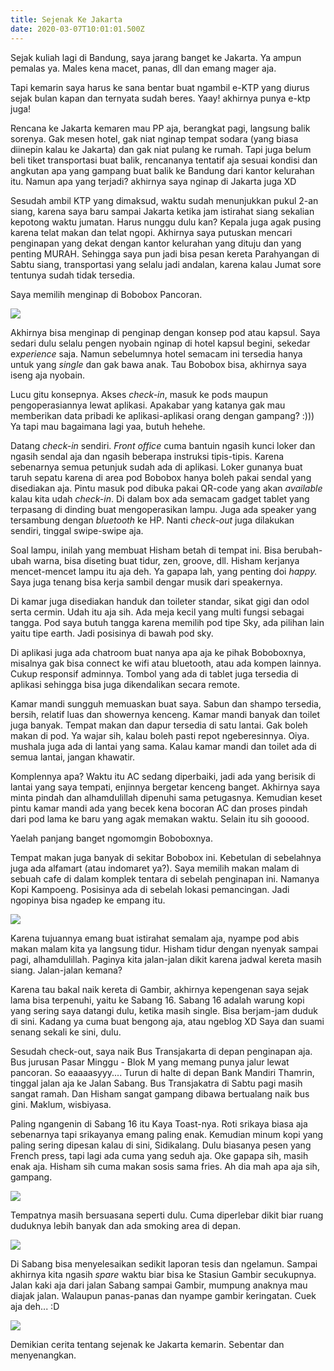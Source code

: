```yaml
---
title: Sejenak Ke Jakarta
date: 2020-03-07T10:01:01.500Z
---
```

Sejak kuliah lagi di Bandung, saya jarang banget ke Jakarta. Ya ampun pemalas ya. Males kena macet, panas, dll dan emang mager aja. 

Tapi kemarin saya harus ke sana bentar buat ngambil e-KTP yang diurus sejak bulan kapan dan ternyata sudah beres. Yaay! akhirnya punya e-ktp juga!

Rencana ke Jakarta kemaren mau PP aja, berangkat pagi, langsung balik sorenya. Gak mesen hotel, gak niat nginap tempat sodara (yang biasa diinepin kalau ke Jakarta) dan gak niat pulang ke rumah. Tapi juga belum beli tiket transportasi buat balik, rencananya tentatif aja sesuai kondisi dan angkutan apa yang gampang buat balik ke Bandung dari kantor kelurahan itu. Namun apa yang terjadi? akhirnya saya nginap di Jakarta juga XD

Sesudah ambil KTP yang dimaksud, waktu sudah menunjukkan pukul 2-an siang, karena saya baru sampai Jakarta ketika jam istirahat siang sekalian kepotong waktu jumatan. Harus nunggu dulu kan? Kepala juga agak pusing karena telat makan dan telat ngopi. Akhirnya saya putuskan mencari penginapan yang dekat dengan kantor kelurahan yang dituju dan yang penting MURAH. Sehingga saya pun jadi bisa pesan kereta Parahyangan di Sabtu siang, transportasi yang selalu jadi andalan, karena kalau Jumat sore tentunya sudah tidak tersedia. 

Saya memilih menginap di Bobobox Pancoran. 

![](/img/uploads/photo_2020-03-07-18.14.36.jpeg)

Akhirnya bisa menginap di penginap dengan konsep pod atau kapsul. Saya sedari dulu selalu pengen nyobain nginap di hotel kapsul begini, sekedar e*xperience* saja. Namun sebelumnya hotel semacam ini tersedia hanya untuk yang *single* dan gak bawa anak. Tau Bobobox bisa, akhirnya saya iseng aja nyobain. 

Lucu gitu konsepnya. Akses *check-in*, masuk ke pods maupun pengoperasiannya lewat aplikasi. Apakabar yang katanya gak mau memberikan data pribadi ke aplikasi-aplikasi orang dengan gampang? :))) Ya tapi mau bagaimana lagi yaa, butuh hehehe. 

Datang *check-in* sendiri. *Front office* cuma bantuin ngasih kunci loker dan ngasih sendal aja dan ngasih beberapa instruksi tipis-tipis. Karena sebenarnya semua petunjuk sudah ada di aplikasi. Loker gunanya buat taruh sepatu karena di area pod Bobobox hanya boleh pakai sendal yang disediakan aja.  Pintu masuk pod dibuka pakai QR-code yang akan *available* kalau kita udah *check-in*. Di dalam box ada semacam gadget tablet yang terpasang di dinding buat mengoperasikan lampu. Juga ada speaker yang tersambung dengan *bluetooth* ke HP. Nanti *check-out* juga dilakukan sendiri, tinggal swipe-swipe aja. 

Soal lampu, inilah yang membuat Hisham betah di tempat ini. Bisa berubah-ubah warna, bisa diseting buat tidur, zen, groove, dll. Hisham kerjanya mencet-mencet lampu itu aja deh. Ya gapapa lah, yang penting doi *happy.* Saya juga tenang bisa kerja sambil dengar musik dari speakernya. 

Di kamar juga disediakan handuk dan toileter standar, sikat gigi dan odol serta cermin. Udah itu aja sih. Ada meja kecil yang multi fungsi sebagai tangga. Pod saya butuh tangga karena memilih pod tipe Sky, ada pilihan lain yaitu tipe earth. Jadi posisinya di bawah pod sky. 

Di aplikasi juga ada chatroom buat nanya apa aja ke pihak Boboboxnya, misalnya gak bisa connect ke wifi atau bluetooth, atau ada kompen lainnya. Cukup responsif adminnya. Tombol yang ada di tablet juga tersedia di aplikasi sehingga bisa juga dikendalikan secara remote. 

Kamar mandi sungguh memuaskan buat saya. Sabun dan shampo tersedia, bersih, relatif luas dan showernya kenceng. Kamar mandi banyak dan toilet juga banyak. Tempat makan dan dapur tersedia di satu lantai. Gak boleh makan di pod. Ya wajar sih, kalau boleh pasti repot ngeberesinnya. Oiya. mushala juga ada di lantai yang sama. Kalau kamar mandi dan toilet ada di semua lantai, jangan khawatir. 

Komplennya apa? Waktu itu AC sedang diperbaiki, jadi ada yang berisik di lantai yang saya tempati, enjinnya bergetar kenceng banget. Akhirnya saya minta pindah dan alhamdulillah dipenuhi sama petugasnya. Kemudian keset pintu kamar mandi ada yang becek kena bocoran AC dan proses pindah dari pod lama ke baru yang agak memakan waktu. Selain itu sih gooood. 

Yaelah panjang banget ngomomgin Boboboxnya. 

Tempat makan juga banyak di sekitar Bobobox ini. Kebetulan di sebelahnya juga ada alfamart (atau indomaret ya?). Saya memilih makan malam di sebuah cafe di dalam komplek tentara di sebelah penginapan ini. Namanya Kopi Kampoeng. Posisinya ada di sebelah lokasi pemancingan. Jadi ngopinya bisa ngadep ke empang itu. 

![](/img/uploads/photo_2020-03-07-17.59.30.jpeg)

Karena tujuannya emang buat istirahat semalam aja, nyampe pod abis makan malam kita ya langsung tidur. Hisham tidur dengan nyenyak sampai pagi, alhamdulillah. Paginya kita jalan-jalan dikit karena jadwal kereta masih siang. Jalan-jalan kemana? 

Karena tau bakal naik kereta di Gambir, akhirnya kepengenan saya sejak lama bisa terpenuhi, yaitu ke Sabang 16. Sabang 16 adalah warung kopi yang sering saya datangi dulu, ketika masih single. Bisa berjam-jam duduk di sini. Kadang ya cuma buat bengong aja, atau ngeblog XD Saya dan suami senang sekali ke sini, dulu. 

Sesudah check-out, saya naik Bus Transjakarta di depan penginapan aja. Bus jurusan Pasar Minggu - Blok M yang memang punya jalur lewat pancoran. So eaaaasyyy.... Turun di halte di depan Bank Mandiri Thamrin, tinggal jalan aja ke Jalan Sabang. Bus Transjakatra di Sabtu pagi masih sangat ramah. Dan Hisham sangat gampang dibawa bertualang naik bus gini. Maklum, wisbiyasa. 

Paling ngangenin di Sabang 16 itu Kaya Toast-nya. Roti srikaya biasa aja sebenarnya tapi srikayanya emang paling enak. Kemudian minum kopi yang paling sering dipesan kalau di sini, Sidikalang. Dulu biasanya pesen yang French press, tapi lagi ada cuma yang seduh aja. Oke gapapa sih, masih enak aja. Hisham sih cuma makan sosis sama fries. Ah dia mah apa aja sih, gampang.

![](/img/uploads/photo_2020-03-07-17.17.00.jpeg)

Tempatnya masih bersuasana seperti dulu. Cuma diperlebar dikit biar ruang duduknya lebih banyak dan ada smoking area di depan. 

![](/img/uploads/photo_2020-03-07-17.16.50.jpeg)

Di Sabang bisa menyelesaikan sedikit laporan tesis dan ngelamun. Sampai akhirnya kita ngasih *spare* waktu biar bisa ke Stasiun Gambir secukupnya. Jalan kaki aja dari jalan Sabang sampai Gambir, mumpung anaknya mau diajak jalan. Walaupun panas-panas dan nyampe gambir keringatan. Cuek aja deh... :D

![](/img/uploads/photo_2020-03-07-17.17.08.jpeg)

Demikian cerita tentang sejenak ke Jakarta kemarin. Sebentar dan menyenangkan.